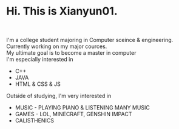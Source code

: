 <h1>Hi. This is Xianyun01. </h1><br>
<div class="a"><p style="line-height=200%;">I'm a college student majoring in Computer sceince & engineering.<br>
Currently working on my major cources.<br>
My ultimate goal is to become a master in computer<br>
I'm especially interested in </p></div>

<ul class="nav">
            <li> C++ </li>
            <li> JAVA </li>
            <li> HTML & CSS & JS</li>  
</ul>

Outside of studying, I'm very interested in
<ul class="nav">
            <li> MUSIC - PLAYING PIANO & LISTENING MANY MUSIC</li>
            <li> GAMES - LOL, MINECRAFT, GENSHIN IMPACT</li>
            <li> CALISTHENICS</li>  
</ul>


  
  


<!---
Xianyun01/Xianyun01 is a ✨ special ✨ repository because its `README.md` (this file) appears on your GitHub profile.
You can click the Preview link to take a look at your changes.
--->
